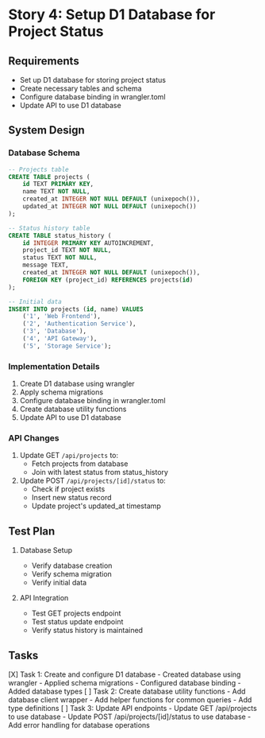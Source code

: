 # Story 4: Setup D1 Database for Project Status

## Requirements
- Set up D1 database for storing project status
- Create necessary tables and schema
- Configure database binding in wrangler.toml
- Update API to use D1 database

## System Design

### Database Schema

```sql
-- Projects table
CREATE TABLE projects (
    id TEXT PRIMARY KEY,
    name TEXT NOT NULL,
    created_at INTEGER NOT NULL DEFAULT (unixepoch()),
    updated_at INTEGER NOT NULL DEFAULT (unixepoch())
);

-- Status history table
CREATE TABLE status_history (
    id INTEGER PRIMARY KEY AUTOINCREMENT,
    project_id TEXT NOT NULL,
    status TEXT NOT NULL,
    message TEXT,
    created_at INTEGER NOT NULL DEFAULT (unixepoch()),
    FOREIGN KEY (project_id) REFERENCES projects(id)
);

-- Initial data
INSERT INTO projects (id, name) VALUES
    ('1', 'Web Frontend'),
    ('2', 'Authentication Service'),
    ('3', 'Database'),
    ('4', 'API Gateway'),
    ('5', 'Storage Service');
```

### Implementation Details
1. Create D1 database using wrangler
2. Apply schema migrations
3. Configure database binding in wrangler.toml
4. Create database utility functions
5. Update API to use D1 database

### API Changes
1. Update GET `/api/projects` to:
   - Fetch projects from database
   - Join with latest status from status_history
2. Update POST `/api/projects/[id]/status` to:
   - Check if project exists
   - Insert new status record
   - Update project's updated_at timestamp

## Test Plan
1. Database Setup
   - Verify database creation
   - Verify schema migration
   - Verify initial data

2. API Integration
   - Test GET projects endpoint
   - Test status update endpoint
   - Verify status history is maintained

## Tasks
[X] Task 1: Create and configure D1 database
    - Created database using wrangler
    - Applied schema migrations
    - Configured database binding
    - Added database types
[ ] Task 2: Create database utility functions
    - Add database client wrapper
    - Add helper functions for common queries
    - Add type definitions
[ ] Task 3: Update API endpoints
    - Update GET /api/projects to use database
    - Update POST /api/projects/[id]/status to use database
    - Add error handling for database operations